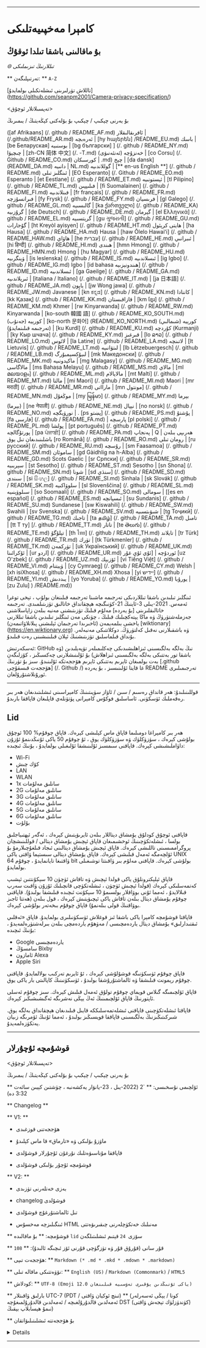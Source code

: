 
***

# كامېرا مەخپىيەتلىكى

## بۇ ماقالىنى باشقا تىلدا ئوقۇڭ

_🌐 تىللارنىڭ تىزىملىكى_

** تەرتىپلىگەن: ** `A-Z`

[تاللاش تۈرلىرىنى ئىشلەتكىلى بولمايدۇ] (https://github.com/seanpm2001/Camera-privacy-specification/)

<تەپسىلاتلار ئوچۇق> <summary> <p> بۇ يەرنى چېكىپ / چېكىپ بۇ بۆلەكنى كېڭەيتىڭ / يىمىرىڭ </p> </summary>

([af Afrikaans] (/. github / README_AF.md) ئافرىقالىقلار | (/.github/README_AR.md) ئەرەبچە | [hy հայերեն] /README_EU.md) باسك | [be Беларуская] بوسنىيە | [bg български] ] (/. github / README_NY.md) چىچېۋا | [zh-CN 简体 中文] (/. -T.md) خەنزۇچە (ئەنئەنىۋى) | [co Corsu] (/. Github / README_CO.md) كورسىكان | .md) چېخ | [da dansk] (README_DA.md) دانىيە | NL.md) گوللاندىيە | [** en-us English **] (/. github / README.md) ئىنگلىز تىلى | [EO Esperanto] (/. Github / README_EO.md) Esperanto | [et Eestlane] (/. github / README_ET.md) ئېستونىيە | [tl Pilipino] (/. github / README_TL.md) فىلىپپىن | [fi Suomalainen] (/. github / README_FI.md) فىنلاندىيە | [fr français] (/. github / README_FR.md) فىرانسۇزچە | [fy Frysk] (/. github / README_FY.md) فرىسيان | [gl Galego] (/. github / README_GL.md) گالىسىيە | [ka ქართველი] (/. github / README_KA) گرۇزىيە | [de Deutsch] (/. github / README_DE.md) گېرمان | [el Ελληνικά] (/. github / README_EL.md) گرېتسىيە | [gu ગુજરાતી] (/. github / README_GU.md) گۇجارات | [ht Kreyòl ayisyen] (/. github / README_HT.md) ھايتى كرېئول | [ha Hausa] (/. github / README_HA.md) Hausa | [haw Ōlelo Hawaiʻi] (/. github / README_HAW.md) ھاۋاي | [he עִברִית] (/. github / README_HE.md) ئىبرانىي | [hi हिन्दी] (/. github / README_HI.md) ھىندى | [hmn Hmong] (/. github / README_HMN.md) Hmong | [hu Magyar] (/. github / README_HU.md) ۋېنگرىيە | [is leslenska] (/. github / README_IS.md) ئىسلاندىيە | [ig Igbo] (/. github / README_IG.md) Igbo | [id bahasa ھىندونېزىيە] (/. github / README_ID.md) ئىسلاندىيە | [ga Gaeilge] (/. github / README_GA.md) ئىرېلاندىيە | [italiana / Italiano] (/. github / README_IT.md) | [ja 日本語] (/. github / README_JA.md) ياپون | [jw Wong jawa] (/. github / README_JW.md) Javanese | [kn ಕನ್ನಡ] (/. github / README_KN.md) كاننادا | [kk Қазақ] (/. github / README_KK.md) قازاقىستان | [km ខ្មែរ] (/. github / README_KM.md) Khmer | [rw Kinyarwanda] (/. github / README_RW.md) Kinyarwanda | [ko-south 韓國 語] (/. github / README_KO_SOUTH.md) كورېيە (جەنۇب) | [ko-north 문화어] (README_KO_NORTH.md) كورېيە (شىمالىي) (تەرجىمە قىلىنمايدۇ) | [ku Kurdî] (/. github / README_KU.md) كۇردچە (Kurmanji) | [ky Кыр шчача] (/. github / README_KY.md) قىرغىز | [lo ລາວ] (/. github / README_LO.md) لائوس | [la Latine] (/. github / README_LA.md) لاتىنچە | [lt Lietuvis] (/. github / README_LT.md) لىتۋانىيە | [lb Lëtzebuergesch] (/. github / README_LB.md) لىيۇكسېمبۇرگ | [mk Македонски] (/. github / README_MK.md) ماكېدونىيە | [mg Malagasy] (/. github / README_MG.md) مالاگاسى | [ms Bahasa Melayu] (/. github / README_MS.md) مالاي | [ml മലയാളം] (/. github / README_ML.md) مالايالام | [mt Malti] (/. github / README_MT.md) مالتا | [mi Maori] (/. github / README_MI.md) Maori | [mr मराठी] (/. github / README_MR.md) مارااتى | [mn مونتول] (/. github / README_MN.md) موڭغۇل | [my မြန်မာ] (/. github / README_MY.md) بېرما (بېرما) | [ne नेपाली] (/. github / README_NE.md) نېپال | [no norsk] (/. github / README_NO.md) نورۋېگچە | . [ps پښتو] (/. github / README_PS.md) پۇشتۇ | [fa فارسی] (/. github / README_FA.md) | پارسچە [pl polski] (/. github / README_PL.md) پولشا | [pt português] (/. github / README_PT.md) پورتۇگالچە | [pa ਪੰਜਾਬੀ] (/. github / README_PA.md) پەنجاپ | Q | ھەرىپى بىلەن باشلىنىدىغان تىل يوق [ro Română] (/. github / README_RO.md) رومان تىلى | [ru русский] (/. github / README_RU.md) رۇسچە | [sm Faasamoa] (/. github / README_SM.md) ساموئان | [gd Gàidhlig na h-Alba] (/. github / README_GD.md) Scots Gaelic | [sr Српски] (/. github / README_SR.md) سېربىيە | [st Sesotho] (/. github / README_ST.md) Sesotho | [sn Shona] (/. github / README_SN.md) شونا | [sd سنڌي] (/. github / README_SD.md) سىندى | [si සිංහල] (/. github / README_SI.md) Sinhala | [sk Slovák] (/. github / README_SK.md) سلوۋاكىيە | [sl Slovenščina] (/. github / README_SL.md) سىلوۋېنىيە | [so Soomaali] (/. github / README_SO.md) سومالى | [[es en español] (/. github / README_ES.md) ئىسپانچە | [su Sundanis] (/. github / README_SU.md) Sundanese | [sw Kiswahili] (/. github / README_SW.md) Swahili | [sv Svenska] (/. github / README_SV.md) شىۋىتسىيە | [tg Тоҷикӣ] (/. github / README_TG.md) تاجىك | [ta தமிழ்] (/. github / README_TA.md) تامىل | [tt Т ту] [/. github / README_TT.md) تاتار | [te తెలుగు] (/. github / README_TE.md) تېلۇگۇ | [th ไทย] (/. github / README_TH.md) تايلاند | [tr Türk] (/. github / README_TR.md) تۈرك | [tk Türkmenler] (/. github / README_TK.md) تۈركمەن | [uk Український] (/. github / README_UK.md) ئۇكرائىنا | [ur اردو] (/. github / README_UR.md) ئوردۇچە | [ئۇي ئۇي غۇر [uz O'zbek] (/. github / README_UZ.md) ئۆزبېك | [vi Tiếng Việt] (/. github / README_VI.md) ۋېيتنام | [cy Cymraeg] (/. github / README_CY.md) Welsh | [xh isiXhosa] (/. github / README_XH.md) Xhosa | [yi יידיש] (/. github / README_YI.md) يىددىش | [yo Yoruba] (/. github / README_YO.md) يورۇبا | [zu Zulu] ) /README.md))

ئىنگلىز تىلىدىن باشقا تىللاردىكى تەرجىمە ماشىنا تەرجىمە قىلىنغان بولۇپ ، تېخى توغرا ئەمەس. 2021-يىلى 3-ئاينىڭ 21-كۈنىگىچە ھېچقانداق خاتالىق تۈزىتىلمىدى. تەرجىمە خاتالىقلىرىنى [بۇ يەردە] مەلۇم قىلىڭ تۈزىتىشنى مەنبە بىلەن زاپاسلاشنى جەزملەشتۈرۈڭ ۋە ماڭا يېتەكچىلىك قىلىڭ ، چۈنكى مەن ئىنگلىز تىلىدىن باشقا تىللارنى ياخشى بىلمەيمەن (ئاخىرىدا تەرجىمان ئېلىشنى پىلانلاۋاتىمەن) [wiktionary] (https://en.wiktionary.org) ۋە باشقىلارنى نەقىل كەلتۈرۈڭ. دوكلاتتىكى مەنبەلەر. بۇنداق قىلماسلىق تۈزىتىشنىڭ ئېلان قىلىنىشىنى رەت قىلىدۇ.

ئەسكەرتىش: GitHub نىڭ بەلگە بەلگىسىنى ئىزاھلىشىدىكى چەكلىمىلەر تۈپەيلىدىن (ۋە باشقا تور بەتتىكى بەلگە بەلگىسىنى ئىزاھلاش) بۇ ئۇلىنىشلارنى چەكسىڭىز ، كۆزلىگەن بەت بولمىغان ئايرىم بەتتىكى ئايرىم ھۆججەتكە ئۇلىنىدۇ. سىز بۇ تۈرنىڭ [.github ھۆججەت قىسقۇچى] (/. Github /) غا قايتا ئۇلىنىسىز ، بۇ يەردە README تەرجىمىلىرى ئورۇنلاشتۇرۇلغان.

</details>

---

قوللىنىلىدۇ: ھەر قانداق رەسىم / سىن / ئاۋاز سۈپىتىنىڭ كامېراسىنى ئىشلىتىدىغان ھەر بىر رەقەملىك ئۈسكۈنى. ئاساسلىق فوكۇس كامېرانى پۈتۈنلەي قاپلىغان قاپاققا بارىدۇ.

## Lid

ھەر بىر كامېراغا دومىلىما قاپاق ماس كېلىشى كېرەك. قاپاق چوقۇم% 100 ئوچۇق بولۇشى كېرەك ، سۈزۈكلۈك ۋە سۈزۈكلۈك يوق ، ئۇ چوقۇم 50 ياكى ئۇنىڭدىنمۇ ئۇزۇن داۋاملىشىشى كېرەك. قاپاقنى سىمسىز ئۇلىنىشقا ئۇلىغىلى بولمايدۇ ، بۇنىڭ ئىچىدە:

- Wi-Fi
- كۆك چىش
- LAN
- WLAN
- 1x سانلىق مەلۇمات
- 2G سانلىق مەلۇمات
- 3G سانلىق مەلۇمات
- 4G سانلىق مەلۇمات
- 5G سانلىق مەلۇمات
- 6G سانلىق مەلۇمات
- بۇلۇت

قاپاقنى ئوچۇق كودلۇق يۇمشاق دېتاللار بىلەن ئايرىۋېتىش كېرەك ، ئەگەر ئېھتىياجلىق بولسا ، ئىشلەتكۈچىنىڭ ئوخشىمىغان قاپاق ئېچىش يۇمشاق دېتالى / قوللىنىشچان پروگراممىسىنى تاللىشى كېرەك. قاپاق ئېچىش يۇمشاق دېتالىنى ئىجاد قىلغۇچىلارمۇ بۇ ئۆلچەمگە ئەمەل قىلىشى كېرەك. قاپاق يۇمشاق دېتالى سىستېما ۋاقتى ياكى UNIX ۋاقتىغا تايانمايدۇ ، چوقۇم 64 bit بولۇشى كېرەك. قاپاقنى مەلۇم بىر ۋاقىتتا توشىغىلى بولمايدۇ.

قاپاق ئېلېكترونلۇق ياكى قولدا ئېچىش ۋە تاقاش ئۈچۈن 10 سېكۇنتتىن ئېشىپ كەتمەسلىكى كېرەك (قولدا ئېچىش ئۈچۈن ، ئىشلەتكۈچى قانچىلىك ئۇزۇن ۋاقىت سەرپ قىلالايدۇ ، ئەمما ئۇنى بوۋاقلار بولسىمۇ 10 سېكۇنت ئىچىدە قىلىشقا بولىدۇ). قاپاقنى چوقۇم يۇمشاق دېتال بىلەن تاقاش ياكى ئېچىۋېتىش كېرەك ، قول بىلەن (ھەتتا ئاجىز بوۋاقنىڭ قولى بىلەنمۇ) قاپاق چوقۇم بىخەتەر بولۇشى كېرەك.

قاپاقتا قوشۇمچە كامېرا ياكى باشقا ئىز قوغلاش ئۈسكۈنىلىرى بولمايدۇ. قاپاق «ئەقلىي ئىقتىدارلىق» يۇمشاق دېتال ياردەمچىسى / مەۋھۇم ياردەمچى بىلەن بىرلەشتۈرەلمەيدۇ ، بۇنىڭ ئىچىدە:

* Google ياردەمچىسى
* سامسۇڭ Bixby
* ئامازون Alexa
* Apple Siri

قاپاق چوقۇم ئۈسكۈنىگە قوشۇلۇشى كېرەك ، ئۇ ئايرىم تەركىب بولالمايدۇ. قاپاقنى چوقۇم رېمونت قىلىشقا ۋە ئالماشتۇرۇشقا بولىدۇ ، ئۈسكۈنىنىڭ كاپالىتى بار ياكى يوق.

قاپاق ئۆلچىمىگە گىلاس قويماي چوقۇم تولۇق ئەمەل قىلىش كېرەك. سىز چوقۇم ئەسلى ئاپتورنىڭ قاپاق ئۆلچىمىنىڭ ئەڭ يېڭى نەشرىگە ئەگىشىشىڭىز كېرەك.

قاپاقتا ئىشلەتكۈچىنى قاپاقنى ئىشلەتمەسلىككە قايىل قىلىدىغان ھېچقانداق بەلگە يوق. شىركىتىڭىزنىڭ بەلگىسىنى قاپاققا قويسىڭىز بولىدۇ ، ئەمما ئۇنىڭ ئۆمرىگە زىيان يەتكۈزەلمەيدۇ.

***

## قوشۇمچە ئۇچۇرلار

<تەپسىلاتلار ئوچۇق> <summary> <p> بۇ يەرنى چېكىپ / چېكىپ بۇ بۆلەكنى كېڭەيتىڭ / يىمىرىڭ </p> </summary>

** ئۆلچىمى نۇسخىسى: ** `2 (2022-يىل ، 23-يانۋار يەكشەنبە ، چۈشتىن كېيىن سائەت 3:32 دە)

** Changelog **

** V1: **

- ھۆججەتنى قوزغىدى

- ماۋزۇ بۆلىكى ۋە «تارماق» قا ماس كېلىدۇ

- قاپاققا مۇناسىۋەتلىك نۇرغۇن ئۇچۇرلار قوشۇلدى

- قوشۇمچە ئۇچۇر بۆلىكى قوشۇلدى

** V2: **

- بەزى خەتلەرنى تۈزىدى

- changelog قوشۇلدى

- تىل ئالماشتۇرغۇچ قوشۇلدى

- ئىنگىلىزچە مەخسۇس HTML مەنىلىك خەتكۈچلەرنى چىقىرىۋەتتى

** قوشۇمچە: ** بۇ ماقالىدە `lid` سۆزى` 24` قېتىم ئىشلىتىلگەن

** قۇر سانى (قۇرۇق قۇر ۋە تۈزگۈچى قۇرنى ئۆز ئىچىگە ئالىدۇ): ** `108`

** ھۆججەت تىپى: ** `Markdown (* .md * .mkd * .mdown * .markdown)`

** نۆۋەتتىكى ماقالە تىلى: ** `English (US)` / `Markdown (Commonmark)` / `HTML5`

** كودلاش: ** `UTF-8 (Emoji 12.0 ياكى ئۇنىڭدىن يۇقىرى تەۋسىيە قىلىنغان)`

** بارلىق ۋاقىتلار UTC-7 (PDT / تىنچ ئوكيان ۋاقتى) ** (كونا / يېڭى ئەسەرلەر ئەمەلدىن قالدۇرۇلغىچە / ئەمەلدىن قالدۇرۇلمىغۇچە DST (كۈندۈزلۈك تېجەش ۋاقتى) نىمۇ ھېسابلاپ بېقىڭ)

** بۇ ھۆججەتتە ئىشلىتىلىۋاتقان <details> `HTML بەلگىسىنى ئالاھىدە قوللاشقا ئېھتىياجلىق بولۇشىڭىز مۇمكىن.

</details>

***
